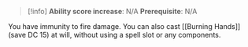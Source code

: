 >[!info]
>**Ability score increase**: N/A
>**Prerequisite**: N/A

You have immunity to fire damage. You can also cast [[Burning Hands]] (save DC 15) at will, without using a spell slot or any components.